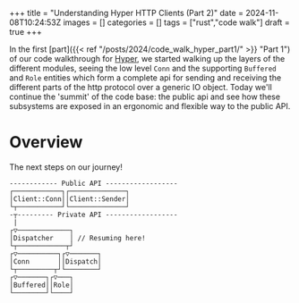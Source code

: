 +++
title = "Understanding Hyper HTTP Clients (Part 2)"
date = 2024-11-08T10:24:53Z
images = []
categories = []
tags = ["rust","code walk"]
draft = true
+++

In the first [part]({{< ref "/posts/2024/code_walk_hyper_part1/" >}} "Part 1") of our code walkthrough for [Hyper](https://hyper.rs/), we started walking up the layers of the different modules, seeing the low level `Conn` and the supporting `Buffered` and `Role` entities which form a complete api for sending and receiving the different parts of the http protocol over a generic IO object. Today we'll continue the 'summit' of the code base: the public api and see how these subsystems are exposed in an ergonomic and flexible way to the public API.

# Overview

The next steps on our journey!
```
------------ Public API ------------------
┌────────────┐┌──────────────┐
│Client::Conn││Client::Sender│
└┬───────────┘└──────────────┘
-┬--------- Private API ------------------
 |
┌▽─────────────┐              
│Dispatcher    │ // Resuming here!
└┬────────────┬┘              
┌▽──────────┐┌▽───────┐       
│Conn       ││Dispatch│       
└┬─────────┬┘└────────┘       
┌▽───────┐┌▽───┐              
│Buffered││Role│              
└────────┘└────┘              

```

